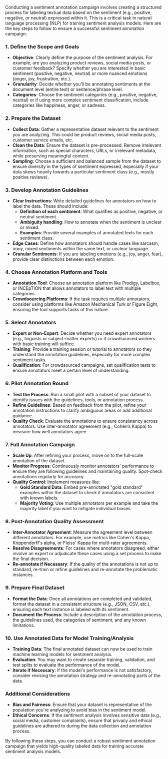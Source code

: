 Conducting a sentiment annotation campaign involves creating a structured process for labeling textual data based on the sentiment (e.g., positive, negative, or neutral) expressed within it. This is a critical task in natural language processing (NLP) for training sentiment analysis models. Here are the key steps to follow to ensure a successful sentiment annotation campaign:

### 1. **Define the Scope and Goals**
   - **Objective**: Clearly define the purpose of the sentiment analysis. For example, are you analyzing product reviews, social media posts, or customer feedback? Specify whether you are interested in basic sentiment (positive, negative, neutral) or more nuanced emotions (anger, joy, frustration, etc.).
   - **Granularity**: Decide whether you'll be annotating sentiments at the document level (entire text) or sentence/phrase level.
   - **Categories**: Choose the sentiment categories (e.g., positive, negative, neutral) or if using more complex sentiment classification, include categories like happiness, anger, or sadness.

### 2. **Prepare the Dataset**
   - **Collect Data**: Gather a representative dataset relevant to the sentiment you are analyzing. This could be product reviews, social media posts, customer service emails, etc.
   - **Clean the Data**: Ensure the dataset is pre-processed. Remove irrelevant information, such as special characters, URLs, or irrelevant metadata, while preserving meaningful content.
   - **Sampling**: Choose a sufficient and balanced sample from the dataset to ensure diversity in the types of sentiment expressed, especially if your data skews heavily towards a particular sentiment class (e.g., mostly positive reviews).

### 3. **Develop Annotation Guidelines**
   - **Clear Instructions**: Write detailed guidelines for annotators on how to label the data. These should include:
     - **Definition of each sentiment**: What qualifies as positive, negative, or neutral sentiment.
     - **Ambiguity handling**: How to annotate when the sentiment is unclear or mixed.
     - **Examples**: Provide several examples of annotated texts for each sentiment class.
   - **Edge Cases**: Define how annotators should handle cases like sarcasm, irony, mixed sentiments within the same text, or unclear language.
   - **Granular Sentiments**: If you are labeling emotions (e.g., joy, anger, fear), provide clear distinctions between each emotion.

### 4. **Choose Annotation Platform and Tools**
   - **Annotation Tool**: Choose an annotation platform like Prodigy, Labelbox, or INCEpTION that allows annotators to label text with multiple categories.
   - **Crowdsourcing Platforms**: If the task requires multiple annotators, consider using platforms like Amazon Mechanical Turk or Figure Eight, ensuring the tool supports tasks of this nature.

### 5. **Select Annotators**
   - **Expert or Non-Expert**: Decide whether you need expert annotators (e.g., linguists or subject-matter experts) or if crowdsourced workers with basic training will suffice.
   - **Training**: Provide a training session or tutorial to annotators so they understand the annotation guidelines, especially for more complex sentiment tasks.
   - **Qualification**: For crowdsourced campaigns, set qualification tests to ensure annotators meet a certain level of understanding.

### 6. **Pilot Annotation Round**
   - **Test the Process**: Run a small pilot with a subset of your dataset to identify issues with the guidelines, tools, or annotation process.
   - **Refine Guidelines**: Based on feedback from the pilot, refine your annotation instructions to clarify ambiguous areas or add additional guidance.
   - **Quality Check**: Evaluate the annotations to ensure consistency across annotators. Use inter-annotator agreement (e.g., Cohen’s Kappa) to measure how well annotators agree.

### 7. **Full Annotation Campaign**
   - **Scale Up**: After refining your process, move on to the full-scale annotation of the dataset.
   - **Monitor Progress**: Continuously monitor annotators' performance to ensure they are following guidelines and maintaining quality. Spot-check annotations regularly for accuracy.
   - **Quality Control**: Implement measures like:
     - **Gold Standard Data**: Embed pre-annotated "gold standard" examples within the dataset to check if annotators are consistent with known labels.
     - **Majority Voting**: Use multiple annotators per example and take the majority label if you want to mitigate individual biases.

### 8. **Post-Annotation Quality Assessment**
   - **Inter-Annotator Agreement**: Measure the agreement level between different annotators. For example, use metrics like Cohen's Kappa, Krippendorff's alpha, or Fleiss' Kappa for multi-rater agreements.
   - **Resolve Disagreements**: For cases where annotators disagreed, either involve an expert or adjudicate these cases using a set process to make the final decision.
   - **Re-annotate if Necessary**: If the quality of the annotations is not up to standard, re-train or refine guidelines and re-annotate the problematic instances.

### 9. **Prepare Final Dataset**
   - **Format the Data**: Once all annotations are completed and validated, format the dataset in a consistent structure (e.g., JSON, CSV, etc.), ensuring each text instance is labeled with its sentiment.
   - **Document the Process**: Include a description of the annotation process, the guidelines used, the categories of sentiment, and any known limitations.

### 10. **Use Annotated Data for Model Training/Analysis**
   - **Training Data**: The final annotated dataset can now be used to train machine learning models for sentiment analysis.
   - **Evaluation**: You may want to create separate training, validation, and test splits to evaluate the performance of the model.
   - **Iterate if Necessary**: If the model's performance is not satisfactory, consider revising the annotation strategy and re-annotating parts of the data.

### Additional Considerations
- **Bias and Fairness**: Ensure that your dataset is representative of the population you're analyzing to avoid bias in the sentiment model.
- **Ethical Concerns**: If the sentiment analysis involves sensitive data (e.g., social media, customer complaints), ensure that privacy and ethical guidelines are adhered to during the data collection and annotation process.

By following these steps, you can conduct a robust sentiment annotation campaign that yields high-quality labeled data for training accurate sentiment analysis models.
